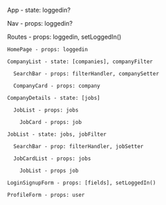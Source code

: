 App - state: loggedin?

  Nav - props: loggedin?

  Routes - props: loggedin, setLoggedIn()

    HomePage - props: loggedin

    CompanyList - state: [companies], companyFilter

      SearchBar - props: filterHandler, companySetter

      CompanyCard - props: company

    CompanyDetails - state: [jobs]

      JobList - props: jobs

        JobCard - props: job

    JobList - state: jobs, jobFilter

      SearchBar - prop: filterHandler, jobSetter

      JobCardList - props: jobs

        JobList - props job

    LoginSignupForm - props: [fields], setLoggedIn()

    ProfileForm - props: user

